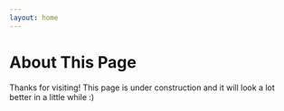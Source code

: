 ```yaml
---
layout: home
---
```

# About This Page

Thanks for visiting! This page is under construction and it will look a lot better in a little while :)


